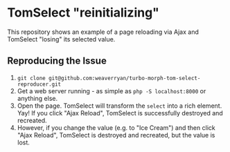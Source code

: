 # TomSelect "reinitializing"

This repository shows an example of a page reloading via Ajax and
TomSelect "losing" its selected value.

## Reproducing the Issue

1. `git clone git@github.com:weaverryan/turbo-morph-tom-select-reproducer.git`
2. Get a web server running - as simple as `php -S localhost:8000` or anything else.
3. Open the page. TomSelect will transform the `select` into a rich element. Yay!
   If you click "Ajax Reload", TomSelect is successfully destroyed and recreated.
4. However, if you change the value (e.g. to "Ice Cream") and then click "Ajax Reload",
   TomSelect is destroyed and recreated, but the value is lost.
